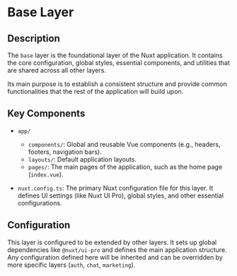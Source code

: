# Base Layer

## Description

The `base` layer is the foundational layer of the Nuxt application. It contains the core configuration, global styles, essential components, and utilities that are shared across all other layers.

Its main purpose is to establish a consistent structure and provide common functionalities that the rest of the application will build upon.

## Key Components

- `app/`
  - `components/`: Global and reusable Vue components (e.g., headers, footers, navigation bars).
  - `layouts/`: Default application layouts.
  - `pages/`: The main pages of the application, such as the home page (`index.vue`).

- `nuxt.config.ts`: The primary Nuxt configuration file for this layer. It defines UI settings (like Nuxt UI Pro), global styles, and other essential configurations.

## Configuration

This layer is configured to be extended by other layers. It sets up global dependencies like `@nuxt/ui-pro` and defines the main application structure. Any configuration defined here will be inherited and can be overridden by more specific layers (`auth`, `chat`, `marketing`).
